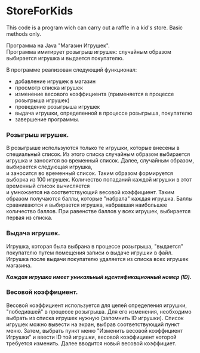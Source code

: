 # StoreForKids
This code is a program wich can carry out a raffle in a kid's store. Basic methods only.

Программа на Java "Магазин Игрушек".  
Программа имитирует розыгрыш игрушек: случайным образом выбирается игрушка и выдается покупателю.

В программе реализован следующий функционал:  
+ добавление игрушек в магазин
+ просмотр списка игрушек
+ изменение весового коэффициента (применяется в процессе розыгрыша игрушек)
+ проведение розыгрыша игрушек
+ выдача игрушки, определенной в процессе розыгрыша, покупателю
+ завершение программы.

### Розыгрыш игрушек.
В розыгрыше используются только те игрушки, которые внесены в специальный список.
Из этого списка случайным образом выбирается игрушка и заносится во временный список. Далее, случайным образом, выбирается следующая игрушка,   
и заносится во временный список. Таким образом формируется выборка из 100 игрушек. Количество попаданий каждой игрушки в этот временный список вычисляется  
и умножается на соответствующий весовой коэффициент. Таким образом получаются баллы, которые "набрала" каждая игрушка. Баллы сравниваются и выбирается 
игрушка, набравшая наибольшее количество баллов. При равенстве баллов у всех игрушек, выбирается первая из списка.

### Выдача игрушек.
Игрушка, которая была выбрана в процессе розыгрыша, "выдается" покупателю путем помещения записи о выдаче игрушки в файл. Игрушка после выдачи покупателю удаляется
из списка всех игрушек магазина.

***Каждая игрушка имеет уникальный идентификационный номер (ID).***

### Весовой коэффициент. 
Весовой коэффициент используется для целей определения игрушки, "победившей" в процессе розыгрыша.
Для его изменения, необходимо выбрать из списка игрушек нужную (запомнить ID игрушки). Список игрушек можно вывести на экран, выбрав соответствующий пункт меню.
Затем, выбрать пункт меню "Изменить весовой коэффициент Игрушки" и ввести ID той игрушки, весовой коэффициент которой требуется изменить. Далее вводится новый
весовой коэффициет.
